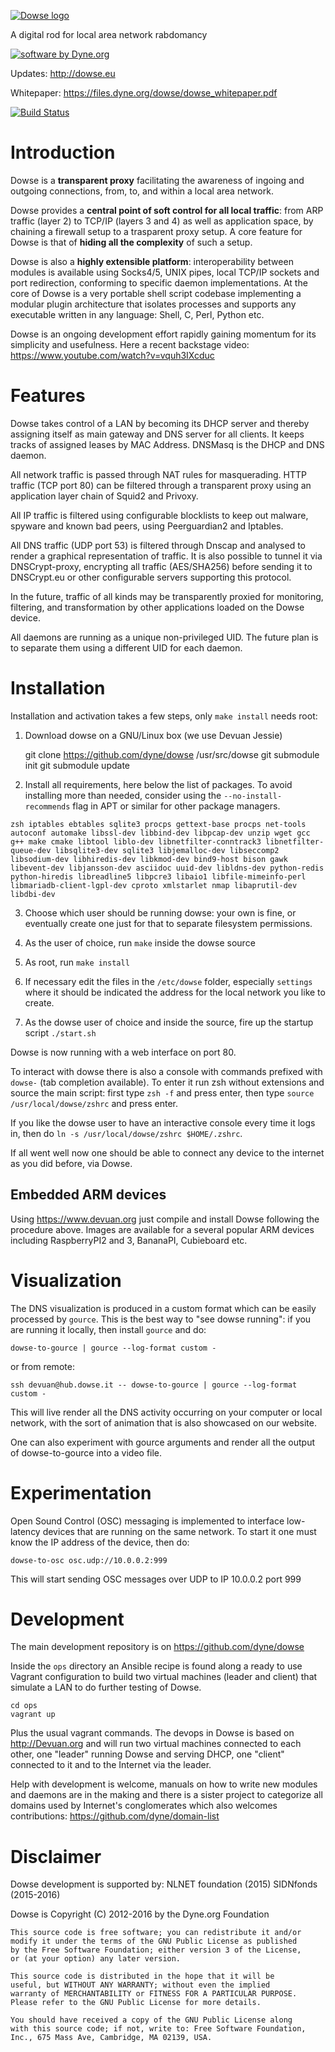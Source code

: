 [![Dowse logo](http://dowse.equipment/dowse-logo.png)](http://dowse.eu)

A digital rod for local area network rabdomancy

[![software by Dyne.org](https://www.dyne.org/wp-content/uploads/2015/12/software_by_dyne.png)](http://www.dyne.org)

Updates: http://dowse.eu

Whitepaper: https://files.dyne.org/dowse/dowse_whitepaper.pdf


[![Build Status](https://api.travis-ci.org/dyne/dowse.svg)](https://travis-ci.org/dyne/dowse)

# Introduction

Dowse is a **transparent proxy** facilitating the awareness of ingoing
and outgoing connections, from, to, and within a local area network.

Dowse provides a **central point of soft control for all local
traffic**: from ARP traffic (layer 2) to TCP/IP (layers 3 and 4) as
well as application space, by chaining a firewall setup to a
trasparent proxy setup. A core feature for Dowse is that of **hiding
all the complexity** of such a setup.

Dowse is also a **highly extensible platform**: interoperability
between modules is available using Socks4/5, UNIX pipes, local TCP/IP
sockets and port redirection, conforming to specific daemon
implementations. At the core of Dowse is a very portable shell script
codebase implementing a modular plugin architecture that isolates
processes and supports any executable written in any language: Shell,
C, Perl, Python etc.

Dowse is an ongoing development effort rapidly gaining momentum for
its simplicity and usefulness. Here a recent backstage video:
https://www.youtube.com/watch?v=vquh3IXcduc

# Features

  Dowse takes control of a LAN by becoming its DHCP server and thereby
  assigning itself as main gateway and DNS server for all clients. It
  keeps tracks of assigned leases by MAC Address. DNSMasq is the DHCP
  and DNS daemon.

  All network traffic is passed through NAT rules for masquerading.
  HTTP traffic (TCP port 80) can be filtered through a transparent
  proxy using an application layer chain of Squid2 and Privoxy.

  All IP traffic is filtered using configurable blocklists to keep out
  malware, spyware and known bad peers, using Peerguardian2 and Iptables.

  All DNS traffic (UDP port 53) is filtered through Dnscap and
  analysed to render a graphical representation of traffic. It is also
  possible to tunnel it via DNSCrypt-proxy, encrypting all traffic
  (AES/SHA256) before sending it to DNSCrypt.eu or other configurable
  servers supporting this protocol.

  In the future, traffic of all kinds may be transparently proxied for
  monitoring, filtering, and transformation by other applications
  loaded on the Dowse device.

  All daemons are running as a unique non-privileged UID. The future
  plan is to separate them using a different UID for each daemon.

# Installation

Installation and activation takes a few steps, only `make install` needs root:

1. Download dowse on a GNU/Linux box (we use Devuan Jessie)

	git clone https://github.com/dyne/dowse /usr/src/dowse
    git submodule init
	git submodule update

2. Install all requirements, here below the list of packages. To avoid installing more than needed, consider using the `--no-install-recommends` flag in APT or similar for other package managers.

```
zsh iptables ebtables sqlite3 procps gettext-base procps net-tools autoconf automake libssl-dev libbind-dev libpcap-dev unzip wget gcc g++ make cmake libtool liblo-dev libnetfilter-conntrack3 libnetfilter-queue-dev libsqlite3-dev sqlite3 libjemalloc-dev libseccomp2 libsodium-dev libhiredis-dev libkmod-dev bind9-host bison gawk libevent-dev libjansson-dev asciidoc uuid-dev libldns-dev python-redis python-hiredis libreadline5 libpcre3 libaio1 libfile-mimeinfo-perl libmariadb-client-lgpl-dev cproto xmlstarlet nmap libaprutil-dev libdbi-dev
```

3. Choose which user should be running dowse: your own is fine, or
   eventually create one just for that to separate filesystem
   permissions.

4. As the user of choice, run `make` inside the dowse source

5. As root, run `make install`

6. If necessary edit the files in the `/etc/dowse` folder, especially
   `settings` where it should be indicated the address for the local
   network you like to create.

7. As the dowse user of choice and inside the source, fire up the
   startup script `./start.sh`

Dowse is now running with a web interface on port 80.

To interact with dowse there is also a console with commands prefixed
with `dowse-` (tab completion available). To enter it run zsh without
extensions and source the main script: first type `zsh -f` and press
enter, then type `source /usr/local/dowse/zshrc` and press enter.

If you like the dowse user to have an interactive console every time
it logs in, then do `ln -s /usr/local/dowse/zshrc $HOME/.zshrc`.

If all went well now one should be able to connect any device to the
internet as you did before, via Dowse.

## Embedded ARM devices

Using https://www.devuan.org just compile and install Dowse following
the procedure above. Images are available for a several popular ARM
devices including RaspberryPI2 and 3, BananaPI, Cubieboard etc.

# Visualization

The DNS visualization is produced in a custom format which can be
easily processed by `gource`. This is the best way to "see dowse
running": if you are running it locally, then install `gource` and do:

```
dowse-to-gource | gource --log-format custom -
```

or from remote:

```
ssh devuan@hub.dowse.it -- dowse-to-gource | gource --log-format custom -
```

This will live render all the DNS activity occurring on your computer
or local network, with the sort of animation that is also showcased on
our website.

One can also experiment with gource arguments and render all the
output of dowse-to-gource into a video file.

# Experimentation

Open Sound Control (OSC) messaging is implemented to interface
low-latency devices that are running on the same network. To start it
one must know the IP address of the device, then do:

```
dowse-to-osc osc.udp://10.0.0.2:999
```

This will start sending OSC messages over UDP to IP 10.0.0.2 port 999

# Development

The main development repository is on https://github.com/dyne/dowse

Inside the `ops` directory an Ansible recipe is found along a ready to
use Vagrant configuration to build two virtual machines (leader and
client) that simulate a LAN to do further testing of Dowse.

```
cd ops
vagrant up
```

Plus the usual vagrant commands. The devops in Dowse is based on
http://Devuan.org and will run two virtual machines connected to each
other, one "leader" running Dowse and serving DHCP, one "client"
connected to it and to the Internet via the leader.

Help with development is welcome, manuals on how to write new modules
and daemons are in the making and there is a sister project to
categorize all domains used by Internet's conglomerates which also
welcomes contributions: https://github.com/dyne/domain-list

# Disclaimer

Dowse development is supported by: NLNET foundation (2015)
                                   SIDNfonds   (2015-2016)

Dowse is Copyright (C) 2012-2016 by the Dyne.org Foundation

	This source code is free software; you can redistribute it and/or
	modify it under the terms of the GNU Public License as published
	by the Free Software Foundation; either version 3 of the License,
	or (at your option) any later version.

	This source code is distributed in the hope that it will be
	useful, but WITHOUT ANY WARRANTY; without even the implied
	warranty of MERCHANTABILITY or FITNESS FOR A PARTICULAR PURPOSE.
	Please refer to the GNU Public License for more details.

	You should have received a copy of the GNU Public License along
	with this source code; if not, write to: Free Software Foundation,
	Inc., 675 Mass Ave, Cambridge, MA 02139, USA.
